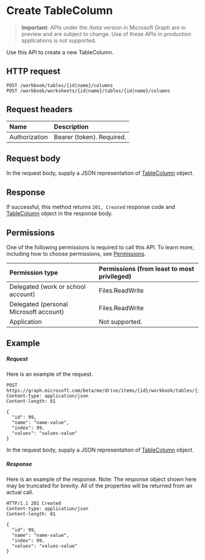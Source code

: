 # Create TableColumn

> **Important**: APIs under the /beta version in Microsoft Graph are in preview and are subject to change. Use of these APIs in production applications is not supported.

Use this API to create a new TableColumn.
## HTTP request
<!-- { "blockType": "ignored" } -->
```http
POST /workbook/tables/{id|name}/columns
POST /workbook/worksheets/{id|name}/tables/{id|name}/columns

```
## Request headers
| Name       | Description|
|:---------------|:----------|
| Authorization  | Bearer {token}. Required. |


## Request body
In the request body, supply a JSON representation of [TableColumn](../resources/tablecolumn.md) object.

## Response

If successful, this method returns `201, Created` response code and [TableColumn](../resources/tablecolumn.md) object in the response body.

## Permissions
One of the following permissions is required to call this API. To learn more, including how to choose permissions, see [Permissions](../../../concepts/permissions_reference.md).

|Permission type      | Permissions (from least to most privileged)              | 
|:--------------------|:---------------------------------------------------------| 
|Delegated (work or school account) | Files.ReadWrite    | 
|Delegated (personal Microsoft account) | Files.ReadWrite    | 
|Application | Not supported. | 

## Example
##### Request
Here is an example of the request.
<!-- {
  "blockType": "request",
  "name": "create_tablecolumn_from_table"
}-->
```http
POST https://graph.microsoft.com/beta/me/drive/items/{id}/workbook/tables/{id|name}/columns
Content-type: application/json
Content-length: 81

{
  "id": 99,
  "name": "name-value",
  "index": 99,
  "values": "values-value"
}
```
In the request body, supply a JSON representation of [TableColumn](../resources/tablecolumn.md) object.
##### Response
Here is an example of the response. Note: The response object shown here may be truncated for brevity. All of the properties will be returned from an actual call.
<!-- {
  "blockType": "response",
  "truncated": true,
  "@odata.type": "microsoft.graph.tableColumn"
} -->
```http
HTTP/1.1 201 Created
Content-type: application/json
Content-length: 81

{
  "id": 99,
  "name": "name-value",
  "index": 99,
  "values": "values-value"
}
```

<!-- uuid: 8fcb5dbc-d5aa-4681-8e31-b001d5168d79
2015-10-25 14:57:30 UTC -->
<!-- {
  "type": "#page.annotation",
  "description": "Create TableColumn",
  "keywords": "",
  "section": "documentation",
  "tocPath": ""
}-->